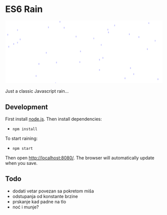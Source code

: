 # ES6 Rain

![](screen.png)

Just a classic Javascript rain...

## Development

First install  [node.js](https://nodejs.org). Then install dependencies:
* `npm install`

To start raining:
* `npm start`

Then open [http://localhost:8080/](http://localhost:8080/). The browser will automatically update when you save.

## Todo
* dodati vetar povezan sa pokretom miša
* odstupanja od konstante brzine
* prskanje kad padne na tlo
* noć i munje?

